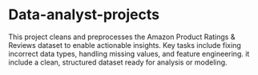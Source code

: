 # Data-analyst-projects
This project cleans and preprocesses the Amazon Product Ratings &amp; Reviews dataset to enable actionable insights. Key tasks include fixing incorrect data types, handling missing values, and feature engineering. it include a clean, structured dataset ready for analysis or modeling.
